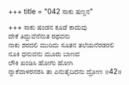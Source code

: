 +++
title = "042 ಸಾಕು ಷಣ್ಡನ"

+++
ಸಾಕು ಷಂಡನ ಕೂಡೆ ಕಾದುವು  
ದೇಕೆ ತಿದ್ದುವೆನೆನುತ ರಥವನು  
ನಾಕು ಶರದಲಿ ಮುರಿದು ಸೂತನ ತಲೆಯನೆರಡರಲಿ  
ನೂಕಿ ಧನುವನು ಮೂರು ಬಾಣದ  
ಲೌಕಿ ಖಂಡಿಸಿ ಹೋಗು ಹೋಗಿ  
ನ್ನಾಕೆವಾಳರನರಸಿ ತಾ ಎನುತೈದಿದನು ದ್ರೋಣ    ॥42॥